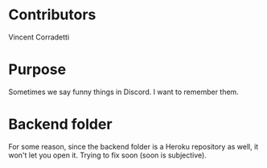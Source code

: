 # Contributors
Vincent Corradetti
# Purpose
Sometimes we say funny things in Discord. I want to remember them.
# Backend folder
For some reason, since the backend folder is a Heroku repository as well, it won't let you open it. Trying to fix soon (soon is subjective).
